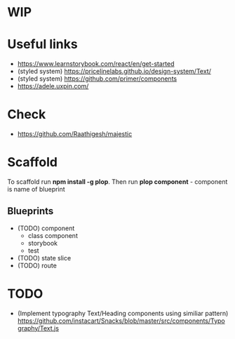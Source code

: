 # WIP

# Useful links

- https://www.learnstorybook.com/react/en/get-started
- (styled system) https://pricelinelabs.github.io/design-system/Text/
- (styled system) https://github.com/primer/components
- https://adele.uxpin.com/

# Check

- https://github.com/Raathigesh/majestic

# Scaffold

To scaffold run **npm install -g plop**. Then run **plop component** - component is name of blueprint

## Blueprints

- (TODO) component
  - class component
  - storybook
  - test
- (TODO) state slice
- (TODO) route

# TODO

- (Implement typography Text/Heading components using similiar pattern) https://github.com/instacart/Snacks/blob/master/src/components/Typography/Text.js
